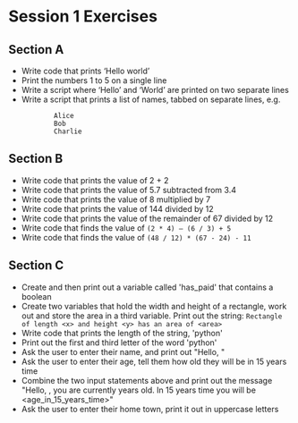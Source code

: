 # Session 1 Exercises
## Section A
- Write code that prints ‘Hello world’
- Print the numbers 1 to 5 on a single line
- Write a script where ‘Hello’ and ‘World’ are printed on two separate lines
- Write a script that prints a list of names, tabbed on separate lines, e.g.
    ```My List of Names:
            Alice
            Bob
            Charlie
    ```

## Section B
- Write code that prints the value of 2 + 2
- Write code that prints the value of 5.7 subtracted from 3.4
- Write code that prints the value of 8 multiplied by 7
- Write code that prints the value of 144 divided by 12
- Write code that prints the value of the remainder of 67 divided by 12
- Write code that finds the value of `(2 * 4) – (6 / 3) + 5`
- Write code that finds the value of `(48 / 12) * (67 - 24) - 11`

## Section C
- Create and then print out a variable called 'has_paid' that contains a boolean
- Create two variables that hold the width and height of a rectangle, work out and store the area in a third variable. Print out the string: `Rectangle of length <x> and height <y> has an area of <area>`
- Write code that prints the length of the string, 'python'
- Print out the first and third letter of the word 'python'
- Ask the user to enter their name, and print out "Hello, <name>"
- Ask the user to enter their age, tell them how old they will be in 15 years time
- Combine the two input statements above and print out the message "Hello, <name>, you are currently <age> years old. In 15 years time you will be <age_in_15_years_time>"
- Ask the user to enter their home town, print it out in uppercase letters
